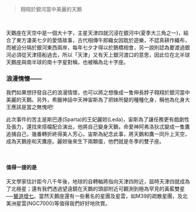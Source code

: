 > 翱翔於銀河當中美麗的天鵝

<br>

天鵝座在天空中是一個大十字，主星天津四就沉浸在銀河中(夏季大三角之一)，結合了東方淒美七夕的愛情故事，古代相傳牛郎織女因耽於遊樂，不認真耕作織布，而被迫分隔於銀河東西兩岸，每年七夕才得以於鵲橋相會，另一說則認為要渡過銀河必須從天津搭船過去，所以「天津」又有天上銀河渡口的意思，因此位在北半球天鵝座與南半球的南十字星對稱，也被稱為北十字座。

### 浪漫情懷——
我們如果想抒發自己的浪漫情懷，也可以將之想像成一隻伸長脖子翱翔於銀河當中美麗的天鵝。另外，希臘神話中天神宙斯為了把妹所變的種種化身，稱他為化身大王應該是當之無愧吧!

此次事件的苦主是斯巴達(Sparta)的王妃麗妲(Leda)，宙斯為了讓任務更有戲劇性及張力，還找來搭檔配合演出，他將自己變身天鵝，命愛神阿弗洛狄忒變成一隻鷹追捕自己，幾番轉折終得美人芳心，宙斯為紀念此事，將天鵝和鷹一同升上天空，成為天鵝座和天鷹座。麗妲後來生下兩顆蛋，他們就是冬季的雙子座。

<br>

#### 值得一提的是

天文學家估計距今八千年後，地球的自轉軸將指向天津四附近，屆時天津四就成為了北極星；還有我們透過望遠鏡在天鵝的頭部附近可觀測到極為罕見的黃藍雙星──[輦道增七](https://bit.ly/3JKyKAb)。當然天鵝座還有一些著名的星團及星雲，如M39的疏散星團，及北美洲星雲(NGC7000)等值得我們好好地欣賞。
